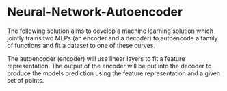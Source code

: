 # Neural-Network-Autoencoder

The following solution aims to develop a machine learning solution which jointly trains two MLPs (an encoder and a decoder) to autoencode a family of functions and fit a dataset to one of these curves.

The autoencoder (encoder) will use linear layers to fit a feature representation. The output of the encoder will be put into the decoder to produce the models prediction using the feature representation and a given set of points.

